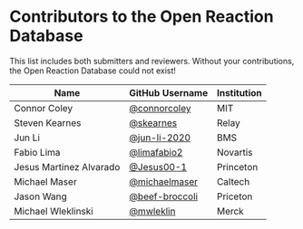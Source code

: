 # Contributors to the Open Reaction Database

This list includes both submitters and reviewers.
Without your contributions, the Open Reaction Database could not exist!

| Name | GitHub Username | Institution |
| ---- | --------------- | ----------- |
| Connor Coley | [@connorcoley](https://github.com/connorcoley) | MIT |
| Steven Kearnes | [@skearnes](https://github.com/skearnes) | Relay |
| Jun Li | [@jun-li-2020](https://github.com/jun-li-2020) | BMS |
| Fabio Lima | [@limafabio2](https://github.com/limafabio2) | Novartis |
| Jesus Martinez Alvarado | [@Jesus00-1](https://github.com/Jesus00-1) | Princeton |
| Michael Maser | [@michaelmaser](https://github.com/michaelmaser) | Caltech |
| Jason Wang | [@beef-broccoli](https://github.com/beef-broccoli) | Priceton |
| Michael Wleklinski | [@mwleklin](https://github.com/mwleklin) | Merck |
